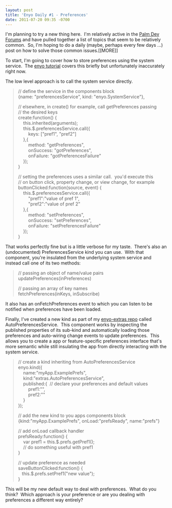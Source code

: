 ```yaml
---
layout: post
title: 'Enyo Daily #1 - Preferences'
date: 2011-07-20 09:35 -0700
---
```


<p>I'm planning to try a new thing here.  I'm relatively active in the <a href="https://developer.palm.com/distribution/index.php" target="_blank">Palm Dev Forums</a> and have pulled together a list of topics that seem to be relatively common.  So, I'm hoping to do a daily (maybe, perhaps every few days ...) post on how to solve those common issues.[[MORE]]</p>
<p>To start, I'm going to cover how to store preferences using the system service.  The <a href="https://developer.palm.com/content/api/dev-guide/enyo/tutorial.html" target="_blank">enyo tutorial</a> covers this briefly but unfortunately inaccurately right now.</p>
<p>The low level approach is to call the system service directly.</p>
<blockquote>
<p>// define the service in the components block<br>{name: "preferencesService", kind: "enyo.SystemService"},</p>
<p>// elsewhere, in create() for example, call getPreferences passing<br>// the desired keys<br>create:function() {<br>    this.inherited(arguments);<br>    this.$.preferencesService.call({<br>        keys: ["pref1", "pref2"]<br>    },{<br>        method: "getPreferences",<br>        onSuccess: "gotPreferences",<br>        onFailure: "gotPreferencesFailure"<br>    });<br>}</p>
<p>// setting the preferences uses a similar call.  you'd execute this<br>// on button click, property change, or view change, for example<br>buttonClicked:function(source, event) {<br>    this.$.preferencesService.call({<br>        "pref1":"value of pref 1",<br>        "pref2":"value of pref 2"<br>    },{<br>        method: "setPreferences",<br>        onSuccess: "setPreferences",<br>        onFailure: "setPreferencesFailure"<br>    });<br>}</p>
</blockquote>
<p>That works perfectly fine but is a little verbose for my taste.  There's also an (undocumented) PreferencesService kind you can use.  With that component, you're insulated from the underlying system service and instead call one of its two methods:</p>
<blockquote>
<p>// passing an object of name/value pairs<br>updatePreferences(inPreferences)</p>
<p>// passing an array of key names<br>fetchPreferences(inKeys, inSubscribe)</p>
</blockquote>
<p>It also has an onFetchPreferences event to which you can listen to be notified when preferences have been loaded.</p>
<p>Finally, I've created a new kind as part of my <a href="http://github.com/tiqtech/enyo-extras" target="_blank">enyo-extras repo</a> called AutoPreferencesService.  This component works by inspecting the published properties of its sub-kind and automatically loading those preferences and auto-wiring change events to update preferences.  This allows you to create a app or feature-specific preferences interface that's more semantic while still insulating the app from directly interacting with the system service.</p>
<blockquote>
<p>// create a kind inheriting from AutoPreferencesService<br>enyo.kind({<br>    name:"myApp.ExamplePrefs",<br>    kind:"extras.AutoPreferencesService",<br>    published:{  // declare your preferences and default values<br>        pref1:"",<br>        pref2:""<br>    }<br>});</p>
<p>// add the new kind to you apps components block<br>{kind:"myApp.ExamplePrefs", onLoad:"prefsReady", name:"prefs"}</p>
<p>// add onLoad callback handler<br>prefsReady:function() {<br>    var pref1 = this.$.prefs.getPref1();<br>    // do something useful with pref1<br>}</p>
<p>// update preference as needed<br>saveButtonClicked:function() {<br>   this.$.prefs.setPref1("new value");<br>}</p>
</blockquote>
<p>This will be my new default way to deal with preferences.  What do you think?  Which approach is your preference or are you dealing with preferences a different way entirely?</p>
